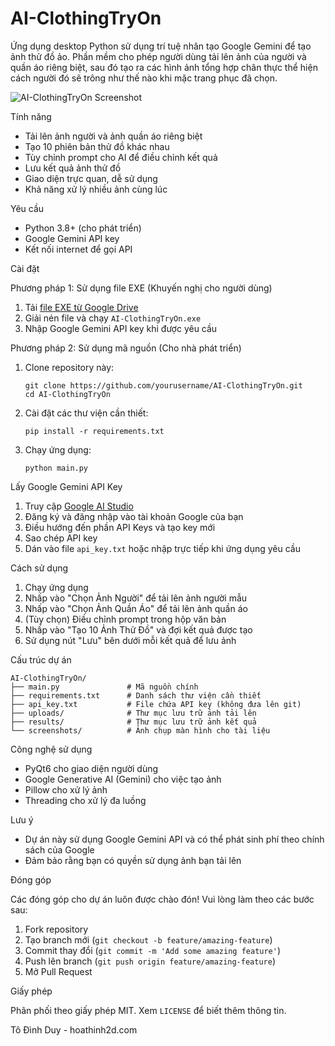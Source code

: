 # AI-ClothingTryOn

Ứng dụng desktop Python sử dụng trí tuệ nhân tạo Google Gemini để tạo ảnh thử đồ ảo. Phần mềm cho phép người dùng tải lên ảnh của người và quần áo riêng biệt, sau đó tạo ra các hình ảnh tổng hợp chân thực thể hiện cách người đó sẽ trông như thế nào khi mặc trang phục đã chọn.

![AI-ClothingTryOn Screenshot](screenshots/app_screenshot.png)

 Tính năng

- Tải lên ảnh người và ảnh quần áo riêng biệt
- Tạo 10 phiên bản thử đồ khác nhau
- Tùy chỉnh prompt cho AI để điều chỉnh kết quả
- Lưu kết quả ảnh thử đồ
- Giao diện trực quan, dễ sử dụng
- Khả năng xử lý nhiều ảnh cùng lúc

 Yêu cầu

- Python 3.8+ (cho phát triển)
- Google Gemini API key
- Kết nối internet để gọi API

 Cài đặt

 Phương pháp 1: Sử dụng file EXE (Khuyến nghị cho người dùng)

1. Tải [file EXE từ Google Drive](https://drive.google.com/file/d/1ty_k1OH5ERbW9YP0nT79mKcRJMajPgvc/view)
2. Giải nén file và chạy `AI-ClothingTryOn.exe`
3. Nhập Google Gemini API key khi được yêu cầu

 Phương pháp 2: Sử dụng mã nguồn (Cho nhà phát triển)

1. Clone repository này:
   ```
   git clone https://github.com/yourusername/AI-ClothingTryOn.git
   cd AI-ClothingTryOn
   ```

2. Cài đặt các thư viện cần thiết:
   ```
   pip install -r requirements.txt
   ```

3. Chạy ứng dụng:
   ```
   python main.py
   ```

Lấy Google Gemini API Key

1. Truy cập [Google AI Studio](https://ai.google.dev/)
2. Đăng ký và đăng nhập vào tài khoản Google của bạn
3. Điều hướng đến phần API Keys và tạo key mới
4. Sao chép API key
5. Dán vào file `api_key.txt` hoặc nhập trực tiếp khi ứng dụng yêu cầu

 Cách sử dụng

1. Chạy ứng dụng
2. Nhấp vào "Chọn Ảnh Người" để tải lên ảnh người mẫu
3. Nhấp vào "Chọn Ảnh Quần Áo" để tải lên ảnh quần áo
4. (Tùy chọn) Điều chỉnh prompt trong hộp văn bản
5. Nhấp vào "Tạo 10 Ảnh Thử Đồ" và đợi kết quả được tạo
6. Sử dụng nút "Lưu" bên dưới mỗi kết quả để lưu ảnh

Cấu trúc dự án

```
AI-ClothingTryOn/
├── main.py               # Mã nguồn chính
├── requirements.txt      # Danh sách thư viện cần thiết
├── api_key.txt           # File chứa API key (không đưa lên git)
├── uploads/              # Thư mục lưu trữ ảnh tải lên
├── results/              # Thư mục lưu trữ ảnh kết quả
└── screenshots/          # Ảnh chụp màn hình cho tài liệu
```

Công nghệ sử dụng

- PyQt6 cho giao diện người dùng
- Google Generative AI (Gemini) cho việc tạo ảnh
- Pillow cho xử lý ảnh
- Threading cho xử lý đa luồng

Lưu ý

- Dự án này sử dụng Google Gemini API và có thể phát sinh phí theo chính sách của Google
- Đảm bảo rằng bạn có quyền sử dụng ảnh bạn tải lên

Đóng góp

Các đóng góp cho dự án luôn được chào đón! Vui lòng làm theo các bước sau:

1. Fork repository
2. Tạo branch mới (`git checkout -b feature/amazing-feature`)
3. Commit thay đổi (`git commit -m 'Add some amazing feature'`)
4. Push lên branch (`git push origin feature/amazing-feature`)
5. Mở Pull Request

 Giấy phép

Phân phối theo giấy phép MIT. Xem `LICENSE` để biết thêm thông tin.

Tô Đình Duy - hoathinh2d.com
